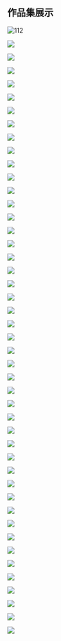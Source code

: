 ## 作品集展示



![112](images\1.jpg)

![](.\images\2.jpg)

![](.\images\3.jpg)

![](.\images\4.jpg)

![](.\images\5.jpg)

![](.\images\6.jpg)

![](.\images\7.jpg)

![](.\images\8.jpg)

![](.\images\9.jpg)

![](.\images\10.jpg)

![](.\images\11.jpg)

![](.\images\12.jpg)

![](.\images\13.jpg)

![](.\images\14.jpg)

![](.\images\15.jpg)

![](.\images\16.jpg)

![](.\images\17.jpg)

![](.\images\18.jpg)

![](.\images\19.jpg)

![](.\images\20.jpg)

![](.\images\21.jpg)

![](.\images\22.jpg)

![](.\images\23.jpg)

![](.\images\24.jpg)

![](.\images\25.jpg)

![](.\images\26.jpg)

![](.\images\27.jpg)

![](.\images\28.jpg)

![](.\images\29.jpg)

![](.\images\30.jpg)

![](.\images\31.jpg)

![](.\images\32.jpg)

![](.\images\33.jpg)

![](.\images\34.jpg)

![](.\images\35.jpg)

![](.\images\36.jpg)

![](.\images\37.jpg)

![](.\images\38.jpg)

![](.\images\39.jpg)

![](.\images\40.jpg)

![](.\images\41.jpg)

![](.\images\42.jpg)

![](.\images\43.jpg)

![](.\images\44.jpg)

![](.\images\45.jpg)

![](.\images\46.jpg)
